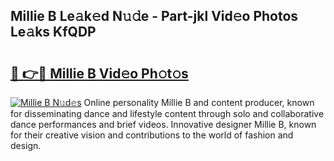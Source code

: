 ## Millie B Le𝚊k𝚎d N𝚞𝚍e - Part-jkl Vid𝚎o Photos Le𝚊ks KfQDP

# <h2><a href="http://fbbaty.evod.top/?m=Millie+B">🔗 👉🔴 Millie B Vid𝚎o Ph𝚘t𝚘s</a></h2>

[![Millie B N𝚞d𝚎s](https://i.imgur.com/8V9OHl7.gif)](http://fbbaty.evod.top/?m=Millie+B)
Online personality Millie B and content producer, known for disseminating dance and lifestyle content through solo and collaborative dance performances and brief videos. Innovative designer Millie B, known for their creative vision and contributions to the world of fashion and design. 
